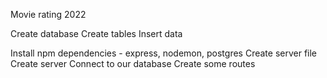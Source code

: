 Movie rating 2022

Create database
Create tables
Insert data

Install npm dependencies - express, nodemon, postgres
Create server file
Create server
Connect to our database
Create some routes
